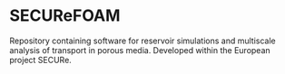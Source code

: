 # SECUReFOAM
Repository containing software for reservoir simulations and multiscale analysis of transport in porous media. Developed within the European project SECURe.
